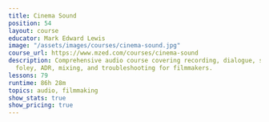 ```yaml
---
title: Cinema Sound
position: 54
layout: course
educator: Mark Edward Lewis
image: "/assets/images/courses/cinema-sound.jpg"
course_url: https://www.mzed.com/courses/cinema-sound
description: Comprehensive audio course covering recording, dialogue, sound effects,
  foley, ADR, mixing, and troubleshooting for filmmakers.
lessons: 79
runtime: 86h 28m
topics: audio, filmmaking
show_stats: true
show_pricing: true
---
```



